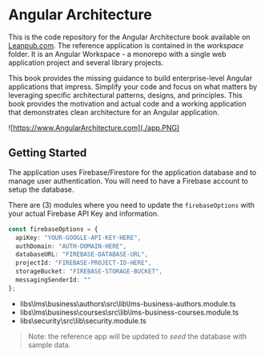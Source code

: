 # Angular Architecture

This is the code repository for the Angular Architecture book available on [Leanpub.com](https://leanpub.com/angular-architecture-the-unofficial-guide). The reference application is contained in the _workspace_ folder. It is an Angular Workspace - a monorepo with a single web application project and several library projects.

This book provides the missing guidance to build enterprise-level Angular applications that impress. Simplify your code and focus on what matters by leveraging specific architectural patterns, designs, and principles. This book provides the motivation and actual code and a working application that demonstrates clean architecture for an Angular application.

![https://www.AngularArchitecture.com](./app.PNG)

## Getting Started

The application uses Firebase/Firestore for the application database and to manage user authentication. You will need to have a Firebase account to setup the database.

There are (3) modules where you need to update the `firebaseOptions` with your actual Firebase API Key and information.

```ts
const firebaseOptions = {
  apiKey: "YOUR-GOOGLE-API-KEY-HERE",
  authDomain: "AUTH-DOMAIN-HERE",
  databaseURL: "FIREBASE-DATABASE-URL",
  projectId: "FIREBASE-PROJECT-ID-HERE",
  storageBucket: "FIREBASE-STORAGE-BUCKET",
  messagingSenderId: ""
};
```

- libs\lms\business\authors\src\lib\lms-business-authors.module.ts
- libs\lms\business\courses\src\lib\lms-business-courses.module.ts
- libs\security\src\lib\security.module.ts

> Note: the reference app will be updated to _seed_ the database with sample data.
